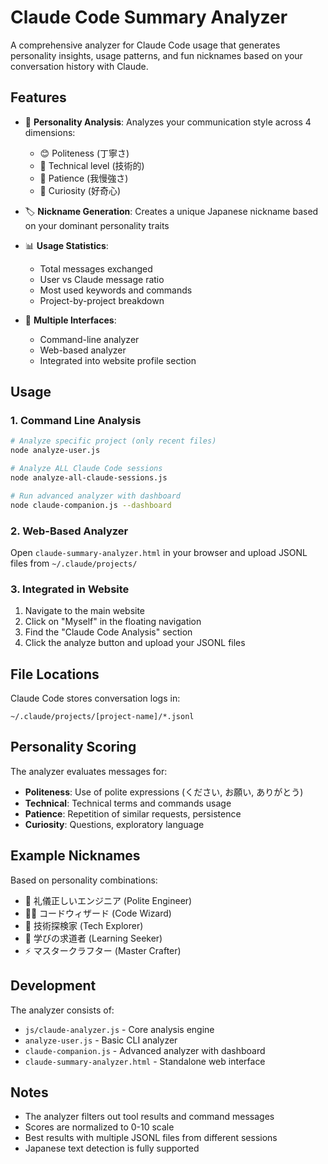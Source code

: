 # Claude Code Summary Analyzer

A comprehensive analyzer for Claude Code usage that generates personality insights, usage patterns, and fun nicknames based on your conversation history with Claude.

## Features

- 🤖 **Personality Analysis**: Analyzes your communication style across 4 dimensions:
  - 😊 Politeness (丁寧さ)
  - 🔬 Technical level (技術的)
  - 🧘 Patience (我慢強さ)
  - 🚀 Curiosity (好奇心)

- 🏷️ **Nickname Generation**: Creates a unique Japanese nickname based on your dominant personality traits

- 📊 **Usage Statistics**: 
  - Total messages exchanged
  - User vs Claude message ratio
  - Most used keywords and commands
  - Project-by-project breakdown

- 🎨 **Multiple Interfaces**:
  - Command-line analyzer
  - Web-based analyzer
  - Integrated into website profile section

## Usage

### 1. Command Line Analysis

```bash
# Analyze specific project (only recent files)
node analyze-user.js

# Analyze ALL Claude Code sessions
node analyze-all-claude-sessions.js

# Run advanced analyzer with dashboard
node claude-companion.js --dashboard
```

### 2. Web-Based Analyzer

Open `claude-summary-analyzer.html` in your browser and upload JSONL files from `~/.claude/projects/`

### 3. Integrated in Website

1. Navigate to the main website
2. Click on "Myself" in the floating navigation
3. Find the "Claude Code Analysis" section
4. Click the analyze button and upload your JSONL files

## File Locations

Claude Code stores conversation logs in:
```
~/.claude/projects/[project-name]/*.jsonl
```

## Personality Scoring

The analyzer evaluates messages for:

- **Politeness**: Use of polite expressions (ください, お願い, ありがとう)
- **Technical**: Technical terms and commands usage
- **Patience**: Repetition of similar requests, persistence
- **Curiosity**: Questions, exploratory language

## Example Nicknames

Based on personality combinations:
- 🎩 礼儀正しいエンジニア (Polite Engineer)
- 🧙‍♂️ コードウィザード (Code Wizard)  
- 🚀 技術探検家 (Tech Explorer)
- 🌟 学びの求道者 (Learning Seeker)
- ⚡ マスタークラフター (Master Crafter)

## Development

The analyzer consists of:
- `js/claude-analyzer.js` - Core analysis engine
- `analyze-user.js` - Basic CLI analyzer
- `claude-companion.js` - Advanced analyzer with dashboard
- `claude-summary-analyzer.html` - Standalone web interface

## Notes

- The analyzer filters out tool results and command messages
- Scores are normalized to 0-10 scale
- Best results with multiple JSONL files from different sessions
- Japanese text detection is fully supported